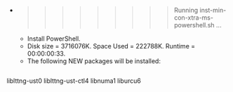 * >>>>>>>>> Running inst-min-con-xtra-ms-powershell.sh ...
  * Install PowerShell.
  * Disk size = 3716076K. Space Used = 222788K. Runtime = 00:00:00:33.
  * The following NEW packages will be installed:
  ```bash
liblttng-ust0 liblttng-ust-ctl4 libnuma1 liburcu6
  ```
